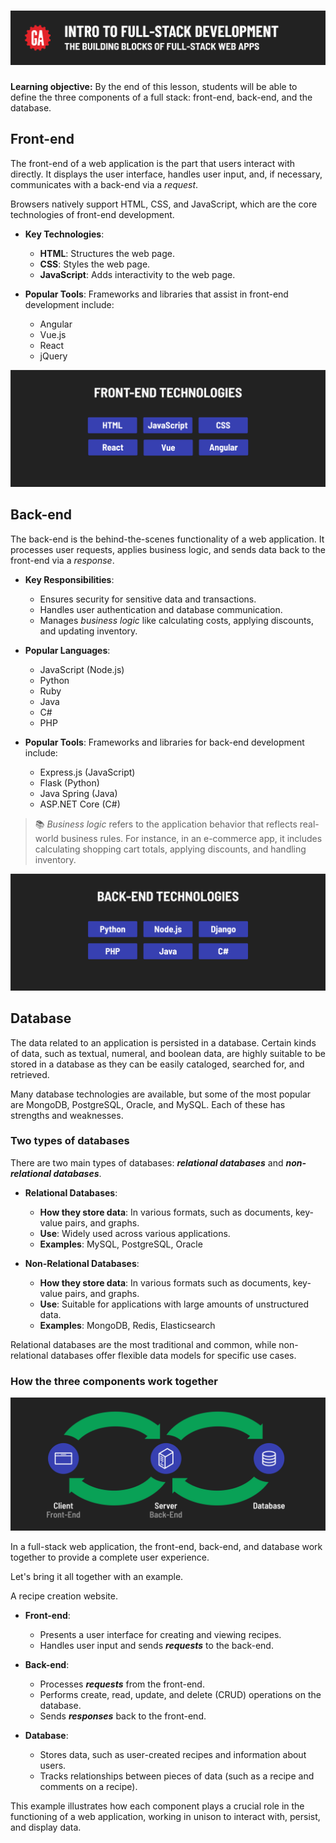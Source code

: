 # ![Intro to Full-Stack Development - The Building Blocks of Full-Stack Web Apps](./assets/hero.png)

**Learning objective:** By the end of this lesson, students will be able to define the three components of a full stack: front-end, back-end, and the database.

## Front-end

The front-end of a web application is the part that users interact with directly. It displays the user interface, handles user input, and, if necessary, communicates with a back-end via a *request*.

Browsers natively support HTML, CSS, and JavaScript, which are the core technologies of front-end development.

- **Key Technologies**:
  - **HTML**: Structures the web page.
  - **CSS**: Styles the web page.
  - **JavaScript**: Adds interactivity to the web page.

- **Popular Tools**: Frameworks and libraries that assist in front-end development include:
  - Angular
  - Vue.js
  - React
  - jQuery

![A list of common front-end technologies](./assets/front-end-tech.png)

## Back-end

The back-end is the behind-the-scenes functionality of a web application. It processes user requests, applies business logic, and sends data back to the front-end via a *response*.

- **Key Responsibilities**:
  - Ensures security for sensitive data and transactions.
  - Handles user authentication and database communication.
  - Manages *business logic* like calculating costs, applying discounts, and updating inventory.

- **Popular Languages**:
  - JavaScript (Node.js)
  - Python
  - Ruby
  - Java
  - C#
  - PHP

- **Popular Tools**: Frameworks and libraries for back-end development include:
  - Express.js (JavaScript)
  - Flask (Python)
  - Java Spring (Java)
  - ASP.NET Core (C#)

> 📚 *Business logic* refers to the application behavior that reflects real-world business rules. For instance, in an e-commerce app, it includes calculating shopping cart totals, applying discounts, and handling inventory.

![A list of common back-end technologies](./assets/back-end-tech.png)

## Database

The data related to an application is persisted in a database. Certain kinds of data, such as textual, numeral, and boolean data, are highly suitable to be stored in a database as they can be easily cataloged, searched for, and retrieved.

Many database technologies are available, but some of the most popular are MongoDB, PostgreSQL, Oracle, and MySQL. Each of these has strengths and weaknesses.

### Two types of databases

There are two main types of databases: ***relational databases*** and ***non-relational databases***.

- **Relational Databases**:
  - **How they store data**: In various formats, such as documents, key-value pairs, and graphs.
  - **Use**: Widely used across various applications.
  - **Examples**: MySQL, PostgreSQL, Oracle

- **Non-Relational Databases**:
  - **How they store data**: In various formats such as documents, key-value pairs, and graphs.
  - **Use**: Suitable for applications with large amounts of unstructured data.
  - **Examples**: MongoDB, Redis, Elasticsearch

Relational databases are the most traditional and common, while non-relational databases offer flexible data models for specific use cases.

### How the three components work together

![Communication between a client, server, and database](./assets/the-building-blocks.png)

In a full-stack web application, the front-end, back-end, and database work together to provide a complete user experience.

Let's bring it all together with an example.

A recipe creation website.

- **Front-end**:
  - Presents a user interface for creating and viewing recipes.
  - Handles user input and sends ***requests*** to the back-end.

- **Back-end**:
  - Processes ***requests*** from the front-end.
  - Performs create, read, update, and delete (CRUD) operations on the database.
  - Sends ***responses*** back to the front-end.

- **Database**:
  - Stores data, such as user-created recipes and information about users.
  - Tracks relationships between pieces of data (such as a recipe and comments on a recipe).

This example illustrates how each component plays a crucial role in the functioning of a web application, working in unison to interact with, persist, and display data.
